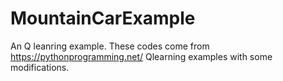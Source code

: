 # MountainCarExample
An Q leanring example.
These codes come from https://pythonprogramming.net/ Qlearning examples with some modifications.
